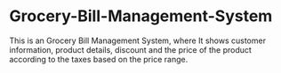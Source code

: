 # Grocery-Bill-Management-System
This is an Grocery Bill Management System, where It shows customer information, product details, discount and the price of the product according to the taxes based on the price range.
